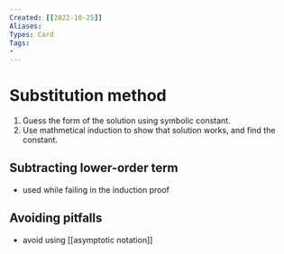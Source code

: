 ```yaml
---
Created: [[2022-10-25]]
Aliases: 
Types: Card
Tags: 
- 
---
```

# Substitution method
1. Guess the form of the solution using symbolic constant. 
2. Use mathmetical induction to show that solution works, and find the constant. 
## Subtracting lower-order term
- used while failing in the induction proof
## Avoiding pitfalls
- avoid using [[asymptotic notation]]